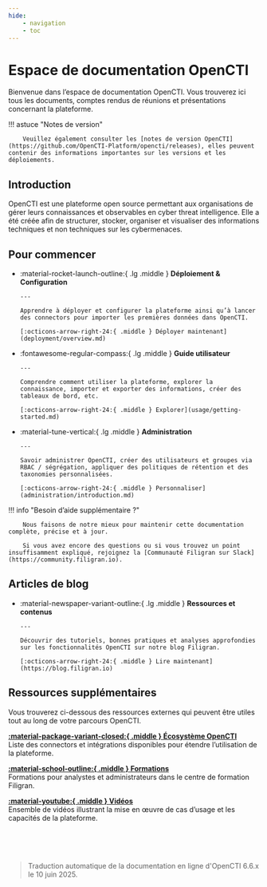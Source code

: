 ```yaml
---
hide:
    - navigation
    - toc
---
```


# Espace de documentation OpenCTI

Bienvenue dans l’espace de documentation OpenCTI. Vous trouverez ici tous les documents, comptes rendus de réunions et présentations concernant la plateforme.

!!! astuce "Notes de version"

        Veuillez également consulter les [notes de version OpenCTI](https://github.com/OpenCTI-Platform/opencti/releases), elles peuvent contenir des informations importantes sur les versions et les déploiements.

## Introduction

OpenCTI est une plateforme open source permettant aux organisations de gérer leurs connaissances et observables en cyber threat intelligence. Elle a été créée afin de structurer, stocker, organiser et visualiser des informations techniques et non techniques sur les cybermenaces.

## Pour commencer

<div class="grid cards" markdown>

-   :material-rocket-launch-outline:{ .lg .middle } __Déploiement & Configuration__

        ---

        Apprendre à déployer et configurer la plateforme ainsi qu’à lancer des connectors pour importer les premières données dans OpenCTI.

        [:octicons-arrow-right-24:{ .middle } Déployer maintenant](deployment/overview.md)

-   :fontawesome-regular-compass:{ .lg .middle } __Guide utilisateur__

        ---

        Comprendre comment utiliser la plateforme, explorer la connaissance, importer et exporter des informations, créer des tableaux de bord, etc.

        [:octicons-arrow-right-24:{ .middle } Explorer](usage/getting-started.md)

-   :material-tune-vertical:{ .lg .middle } __Administration__

        ---

        Savoir administrer OpenCTI, créer des utilisateurs et groupes via RBAC / ségrégation, appliquer des politiques de rétention et des taxonomies personnalisées.

        [:octicons-arrow-right-24:{ .middle } Personnaliser](administration/introduction.md)

</div>

!!! info "Besoin d’aide supplémentaire ?"

        Nous faisons de notre mieux pour maintenir cette documentation complète, précise et à jour.

        Si vous avez encore des questions ou si vous trouvez un point insuffisamment expliqué, rejoignez la [Communauté Filigran sur Slack](https://community.filigran.io).

## Articles de blog

<div class="grid cards" markdown>

-   :material-newspaper-variant-outline:{ .lg .middle } __Ressources et contenus__

        ---

        Découvrir des tutoriels, bonnes pratiques et analyses approfondies sur les fonctionnalités OpenCTI sur notre blog Filigran.

        [:octicons-arrow-right-24:{ .middle } Lire maintenant](https://blog.filigran.io)
</div>

## Ressources supplémentaires

Vous trouverez ci-dessous des ressources externes qui peuvent être utiles tout au long de votre parcours OpenCTI.

<div class="grid" markdown>

[**:material-package-variant-closed:{ .middle } Écosystème OpenCTI**](https://filigran.notion.site/OpenCTI-Ecosystem-868329e9fb734fca89692b2ed6087e76)<br />
Liste des connectors et intégrations disponibles pour étendre l’utilisation de la plateforme.

[**:material-school-outline:{ .middle } Formations**](https://training.filigran.io)<br />
Formations pour analystes et administrateurs dans le centre de formation Filigran.

[**:material-youtube:{ .middle } Vidéos**](https://www.youtube.com/@Filigran/videos)<br />
Ensemble de vidéos illustrant la mise en œuvre de cas d’usage et les capacités de la plateforme.

</div>
<br /><br /><br />


> Traduction automatique de la documentation en ligne d'OpenCTI 6.6.x le 10 juin 2025.